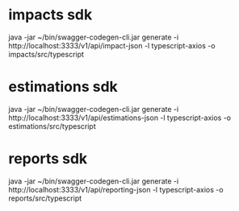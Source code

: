 # impacts sdk
java -jar ~/bin/swagger-codegen-cli.jar generate -i http://localhost:3333/v1/api/impact-json -l typescript-axios -o impacts/src/typescript

# estimations sdk
java -jar ~/bin/swagger-codegen-cli.jar generate -i http://localhost:3333/v1/api/estimations-json -l typescript-axios -o estimations/src/typescript

# reports sdk
java -jar ~/bin/swagger-codegen-cli.jar generate -i http://localhost:3333/v1/api/reporting-json -l typescript-axios -o reports/src/typescript